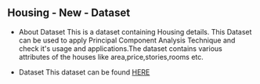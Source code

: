 ## Housing - New - Dataset
* About Dataset
This is a dataset containing Housing details. This Dataset can be used to apply Principal Component Analysis Technique and check it's usage and applications.The dataset contains various attributes of the houses like area,price,stories,rooms etc.

* Dataset
This dataset can be found [HERE](https://www.kaggle.com/datasets/shrutipandit707/housingnewdataset)
